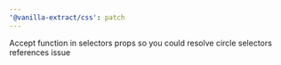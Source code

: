 ```yaml
---
'@vanilla-extract/css': patch
---
```


Accept function in selectors props so you could resolve circle selectors references issue
